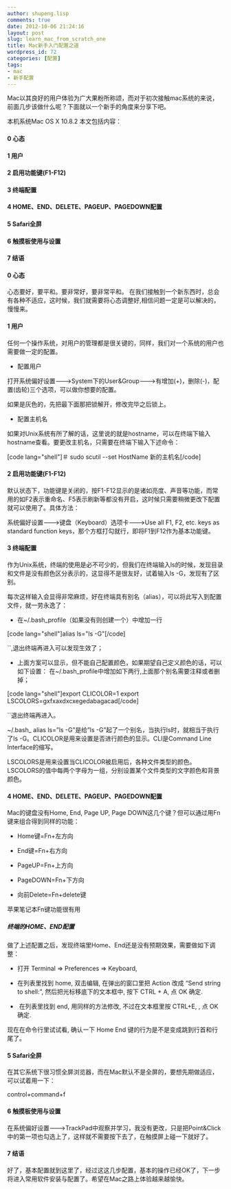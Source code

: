 ```yaml
---
author: shupeng.lisp
comments: true
date: 2012-10-06 21:24:16
layout: post
slug: learn_mac_from_scratch_one
title: Mac新手入门配置之道
wordpress_id: 72
categories: [配置]
tags:
- mac
- 新手配置
---
```


Mac以其良好的用户体验为广大果粉所称颂，而对于初次接触mac系统的来说，前面几步该做什么呢？下面就以一个新手的角度来分享下吧。

本机系统Mac OS X 10.8.2
本文包括内容：


#### 0 心态




#### 1 用户




#### 2 启用功能键(F1-F12)




#### 3 终端配置




#### 4 HOME、END、DELETE、PAGEUP、PAGEDOWN配置




#### 5 Safari全屏




#### 6 触摸板使用与设置




#### 7 结语


 <!--break-->

#### 0 心态


心态要好，要平和。要非常好，要非常平和。
在我们接触到一个新东西时，总会有各种不适应，这时候，我们就需要将心态调整好,相信问题一定是可以解决的，慢慢来。


#### 1 用户


任何一个操作系统，对用户的管理都是很关键的，同样，我们对一个系统的用户也需要做一定的配置。



	
  * 配置用户


打开系统偏好设置--->System下的User&Group--->有增加(+)，删除(-)，配置(齿轮)三个选项，可以做你想要的配置。

如果是灰色的，先把最下面那把锁解开，修改完毕之后锁上。

	
  * 配置主机名


如果对Unix系统有所了解的话，这里说的就是hostname，可以在终端下输入hostname查看。要更改主机名，只需要在终端下输入下述命令：

[code lang="shell"]＃ sudo scutil --set HostName 新的主机名[/code]


#### 2 启用功能键(F1-F12)


默认状态下，功能键是关闭的，按F1-F12显示的是诸如亮度、声音等功能，而常用的如F2表示重命名、F5表示刷新等都没有开启，这时候只需要稍微更改下配置就可以使用了。具体方法：

系统偏好设置--->键盘（Keyboard）选项卡--->Use all F1, F2, etc. keys as standard function keys，那个方框打勾就行，即将F1到F12作为基本功能键。


#### 3 终端配置


作为Unix系统，终端的使用是必不可少的，但我们在终端输入ls的时候，发现目录和文件是没有颜色区分表示的，这显得不是很友好，试着输入ls -G，发现有了区别。

每次这样输入会显得非常麻烦，好在终端具有别名（alias），可以将此写入到配置文件，就一劳永逸了：



	
  * 在~/.bash_profile（如果没有则创建一个）中增加一行


[code lang="shell"]alias ls="ls -G"[/code]

``,退出终端再进入可以发现生效了；



	
  * 上面方案可以显示，但不能自己配置颜色，如果期望自己定义颜色的话，可以如下设置：
在~/.bash_profile中增加如下两行,上面那个别名需要注释或者删掉；


[code lang="shell"]export CLICOLOR=1
export LSCOLORS=gxfxaxdxcxegedabagacad[/code]

``退出终端再进入。

~/.bash_ alias ls=”ls -G”是给”ls -G”起了一个别名，当执行ls时，就相当于执行了ls -G。CLICOLOR是用来设置是否进行颜色的显示。CLI是Command Line Interface的缩写。

LSCOLORS是用来设置当CLICOLOR被启用后，各种文件类型的颜色。LSCOLORS的值中每两个字母为一组，分别设置某个文件类型的文字颜色和背景颜色。


#### 4 HOME、END、DELETE、PAGEUP、PAGEDOWN配置



Mac的键盘没有Home, End, Page UP, Page DOWN这几个键？但可以通过用Fn键来组合得到同样的功能：



	
  * Home键=Fn+左方向

	
  * End键=Fn+右方向

	
  * PageUP=Fn+上方向

	
  * PageDOWN=Fn+下方向

	
  * 向前Delete=Fn+delete键


苹果笔记本Fn键功能很有用


##### 终端的HOME、END配置


做了上述配置之后，发现终端里Home、End还是没有预期效果，需要做如下调整：



	
  * 打开 Terminal => Preferences => Keyboard,

	
  * 在列表里找到 home, 双击编辑, 在弹出的窗口里把 Action 改成 “Send string to shell:”, 然后把光标移底下的文本框中, 按下 CTRL + A, 点 OK 确定.

	
  *  在列表里找到 end, 用同样的方法修改, 不过在文本框里按 CTRL+E, , 点 OK 确定.


现在在命令行里试试看, 确认一下 Home End 键的行为是不是变成跳到行首和行尾了。


#### 5 Safari全屏


在其它系统下很习惯全屏浏览器，而在Mac默认不是全屏的，要想先期做适应，可以试着用一下：

control+command+f


#### 6 触摸板使用与设置


在系统偏好设置--->TrackPad中观察并学习，我没有更改，只是把Point&Click中的第一项也勾选上了，这样就不需要按下去了，在触摸屏上碰一下就好了。


#### 7 结语


好了，基本配置就到这里了，经过这这几步配置，基本的操作已经OK了，下一步将进入常用软件安装与配置了。希望在Mac之路上体验越来越愉快。
